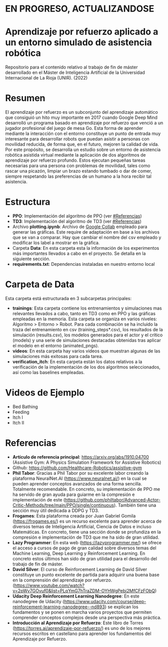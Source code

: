 # EN PROGRESO, ACTUALIZANDOSE

# Aprendizaje por refuerzo aplicado a un entorno simulado de asistencia robótica
Repositorio para el contenido relativo al trabajo de fin de máster desarrollado en el Máster de Inteligencia Artificial de la Universidad Internacional de La Rioja (UNIR). (2022)

# Resumen

El aprendizaje por refuerzo es un subconjunto del aprendizaje automático que consiguió un hito muy importante en 2017 cuando Google Deep Mind desarrolló un programa basado en aprendizaje por refuerzo que venció a un jugador profesional del juego de mesa Go. Esta forma de aprender mediante la interacción con el entorno constituye un punto de entrada muy interesante para desarrollar robots que puedan asistir a personas con movilidad reducida, de forma que, en el futuro, mejoren la calidad de vida. Por este propósito, se desarrolla un estudio sobre un entorno de asistencia robótica asistida virtual mediante la aplicación de dos algoritmos de aprendizaje por refuerzo profundo. Estos ejecutan pequeñas tareas necesarias para una persona con problemas de movilidad, tales como rascar una picazón, limpiar un brazo estando tumbado o dar de comer, siempre respetando las preferencias de un humano a la hora recibir tal asistencia.

# Estructura

- **PPO**: Implementación del algoritmo de PPO (ver [#Referencias](https://github.com/escribano89/unir_tfm_reinforcement_learning/blob/main/README.md#referencias))
- **TD3**: Implementación del algoritmo de TD3 (ver [#Referencias](https://github.com/escribano89/unir_tfm_reinforcement_learning/blob/main/README.md#referencias))
- Archivo **plotting.ipynb**: Archivo de [Google Collab](https://colab.research.google.com/) empleado para generar las gráficas. Este require de adaptación en base a los archivos que se van a comparar. Hay que cambiar el nombre del csv empleado y modificar los label a mostrar en la gráfica.
- Carpeta **Data**: En esta carpeta esta la información de los experimentos más importantes llevados a cabo en el proyecto. Se detalla en la siguiente sección.
- **requirements.txt**: Dependencias instaladas en nuestro entorno local

# Carpeta de Data

Esta carpeta está estructurada en 3 subcarpetas principales:

- **trainings**: Esta carpeta contiene los entrenamientos y simulaciones mas relevantes llevados a cabo, tanto en TD3 como en PPO y las gráficas empleadas en la memoria. Esta carpeta se organiza en varios niveles: Algoritmo > Entorno > Robot. Para cada combinación se ha incluido la traza del entrenamiento en csv (training_steps*.csv), los resultados de la simulación (results.csv), los modelos generados para el actor y el crítico (models) y una serie de simulaciones destacadas obtenidas tras aplicar el modelo en el entorno (animated_pngs).
- **videos**: En esta carpeta hay varios videos que muestran algunas de las simulaciones más exitosas para cada tarea.
- **verification_itch**: En esta carpeta están los datos relativos a la verificación de la implementación de los dos algoritmos seleccionados, así como las baselines empleadas.


# Videos de Ejemplo

- Bed Bathing
- Feeding
- Itch I
- Itch II

# Referencias

- **Artículo de referencia principal**: https://arxiv.org/abs/1910.04700 (Assistive Gym: A Physics Simulation Framework for Assistive Robotics)
- Github: https://github.com/Healthcare-Robotics/assistive-gym
- **Phil Tabor**: Gracias a Phil Tabor por su excelente labor creando la plataforma NeuralNet.AI (https://www.neuralnet.ai/) en la cual se pueden aprender conceptos avanzados de una forma sencilla. Totalmente recomendable. En concreto, su implementación de PPO me ha servido de gran ayuda para guiarme en la compresión e implementación de este (https://github.com/philtabor/Advanced-Actor-Critic-Methods/tree/main/PPO/single/continuous). También tiene una sección muy útil dedicada a DDPG y TD3.
- **Frogames**: Esta plataforma creada por Juan Gabriel Gomila (https://frogames.es/) es un recurso excelente para aprender acerca de diversos temas de Inteligencia Artificial, Ciencia de Datos e incluso Matemáticas. En concreto, tiene una sección donde se profundiza en la compresión e implementación de TD3 que me ha sido de gran utilidad.
- **Lazy Programmer**: En esta web (https://lazyprogrammer.me/) se ofrece el acceso a cursos de pago de gran calidad sobre diversos temas del Machine Learning, Deep Learning y Reinforcement Learning. En concreto estos últimos han sido de gran utilidad para el desarrollo del trabajo de fin de máster.
- **David Silver**: El curso de Reinforcement Learning de David Silver constituye un punto excelente de partida para adquirir una buena base en la comprensión del aprendizaje por refuerzo. (https://www.youtube.com/watch?v=2pWv7GOvuf0&list=PLqYmG7hTraZDM-OYHWgPebj2MfCFzFObQ)
- **Udacity Deep Reinforcement Learning Nanodegree**: En este nanodegree de Udacity (https://www.udacity.com/course/deep-reinforcement-learning-nanodegree--nd893) se explican los fundamentos y se ponen en marcha varios proyectos que permiten comprender conceptos complejos desde una perspectiva más práctica.
- **Introducción al Aprendizaje por Refuerzo**: Este libro de Torres (https://torres.ai/aprendizaje-por-refuerzo/) es uno de los mejores recursos escritos en castellano para aprender los fundamentos del Aprendizaje por Refuerzo.
